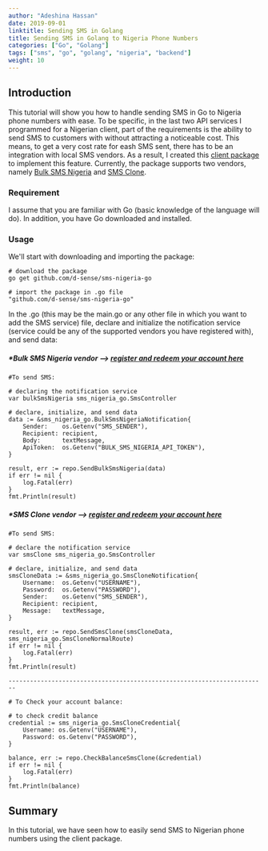 ```yaml
---
author: "Adeshina Hassan"
date: 2019-09-01
linktitle: Sending SMS in Golang
title: Sending SMS in Golang to Nigeria Phone Numbers
categories: ["Go", "Golang"]
tags: ["sms", "go", "golang", "nigeria", "backend"]
weight: 10
---
```


## Introduction

This tutorial will show you how to handle sending SMS in Go to Nigeria phone numbers with ease. To be specific, in the last two API services I programmed for a Nigerian client, part of the requirements is the ability to send SMS to customers with without attracting a noticeable cost. This means, to get a very cost rate for eash SMS sent, there has to be an integration with local SMS vendors. As a result, I created this [client package](https://github.com/D-sense/sms-nigeria-go) to implement this feature. Currently, the package supports two vendors, namely [Bulk SMS Nigeria](https://www.bulksmsnigeria.com/) and [SMS Clone](http://smsclone.com).

### Requirement

I assume that you are familiar with Go (basic knowledge of the language will do). In addition, you have Go downloaded and installed.

### Usage

We'll start with downloading and importing the package:

```
# download the package
go get github.com/d-sense/sms-nigeria-go
```

```
# import the package in .go file
"github.com/d-sense/sms-nigeria-go"
```

In the .go (this may be the main.go or any other file in which you want to add the SMS service) file, declare and initialize the notification service (service could be any of the supported vendors you have registered with), and send data:

##### *Bulk SMS Nigeria vendor  --> [register and redeem your account here](https://www.bulksmsnigeria.com/)

```
#To send SMS:

# declaring the notification service
var bulkSmsNigeria sms_nigeria_go.SmsController

# declare, initialize, and send data
data := &sms_nigeria_go.BulkSmsNigeriaNotification{
	Sender:    os.Getenv("SMS_SENDER"),
	Recipient: recipient,
	Body:      textMessage,
	ApiToken:  os.Getenv("BULK_SMS_NIGERIA_API_TOKEN"),
}

result, err := repo.SendBulkSmsNigeria(data)
if err != nil {
	log.Fatal(err)
}
fmt.Println(result)
```

##### *SMS Clone vendor  --> [register and redeem your account here](http://smsclone.com)

```
#To send SMS:

# declare the notification service
var smsClone sms_nigeria_go.SmsController

# declare, initialize, and send data
smsCloneData := &sms_nigeria_go.SmsCloneNotification{
	Username:  os.Getenv("USERNAME"),
	Password:  os.Getenv("PASSWORD"),
	Sender:    os.Getenv("SMS_SENDER"),
	Recipient: recipient,
	Message:   textMessage,
}

result, err := repo.SendSmsClone(smsCloneData, sms_nigeria_go.SmsCloneNormalRoute)
if err != nil {
	log.Fatal(err)
}
fmt.Println(result)

------------------------------------------------------------------------
 
# To Check your account balance:

# to check credit balance
credential := sms_nigeria_go.SmsCloneCredential{
	Username: os.Getenv("USERNAME"),
	Password: os.Getenv("PASSWORD"),
}

balance, err := repo.CheckBalanceSmsClone(&credential)
if err != nil {
	log.Fatal(err)
}
fmt.Println(balance)

```


## Summary
In this tutorial, we have seen how to easily send SMS to Nigerian phone numbers using the client package. 

